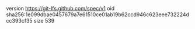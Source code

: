 version https://git-lfs.github.com/spec/v1
oid sha256:1e099dbae0457679a7e61510ce01ab19b62ccd946c623eee732224dcc393cf35
size 539
